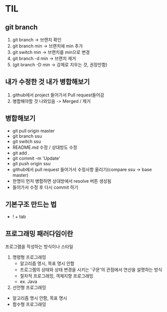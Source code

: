 # TIL
## git branch 
1. git branch -> 브랜치 확인
2. git branch min -> 브랜치에 min 추가
3. git switch min -> 브랜치를 min으로 변경
4. git branch -d min -> 브랜치 제거
5. (git branch -D min -> 강제로 지우는 것, 권장안함)

##  내가 수정한 것 내가 병합해보기
1. github에서 project 들어가서 Pull request들어감
2. 병합해야할 것 나와있음 -> Merged / 제거
   
## 병합해보기
- git pull origin master
- git branch ssu
- git switch ssu
- README.md 수정 / 상대방도 수정
- git add .
- git commit -m 'Update'
- git push origin ssu
- github에서 pull request 들어가서 수정사항 올리기(compare ssu -> base master)
- 한명이 먼저 병합하면 상대방에서 resolve 버튼 생성됨
- 들어가서 수정 후 다시 commit 하기


## 기본구조 만드는 법
   - ! + tab

## 프로그래밍 패러다임이란
프로그램을 작성하는 방식이나 스타일
1. 명령형 프로그래밍
   - 알고리즘 명시, 목표 명시 안함
   - 프로그램의 상태와 상태 변경을 시키는 '구문'의 관점에서 연산을 설명하는 방식
   - 절차적 프로그래밍, 객체지향 프로그래밍
   - ex. Java
  2. 선언형 프로그래밍
   - 알고리즘 명시 안함, 목표 명시
   - 함수형 프로그래밍